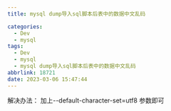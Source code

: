```yaml
---
title: mysql dump导入sql脚本后表中的数据中文乱码

categories:
  - Dev
  - mysql
tags:
  - Dev
  - mysql
  - mysql dump导入sql脚本后表中的数据中文乱码
abbrlink: 18721
date: 2023-03-06 15:47:44
---
```


解决办法：
加上--default-character-set=utf8 参数即可
